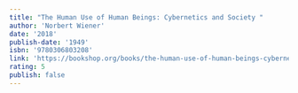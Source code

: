 ```yaml
---
title: "The Human Use of Human Beings: Cybernetics and Society "
author: 'Norbert Wiener'
date: '2018'
publish-date: '1949'
isbn: '9780306803208'
link: 'https://bookshop.org/books/the-human-use-of-human-beings-cybernetics-and-society/9780306803208'
rating: 5
publish: false
---
```


